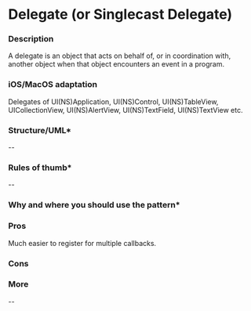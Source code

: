 

# Delegate (or Singlecast Delegate)

### Description </br>
A delegate is an object that acts on behalf of, or in coordination with, another object when that object encounters an event in a program. </br>

### iOS/MacOS adaptation </br>
Delegates of UI(NS)Application, UI(NS)Control, UI(NS)TableView, UICollectionView, UI(NS)AlertView, UI(NS)TextField, UI(NS)TextView etc. </br>

### Structure/UML*
--

### Rules of thumb*
--

### Why and where you should use the pattern*

### Pros </br>
Much easier to register for multiple callbacks. </br>

### Cons </br>

### More
--
